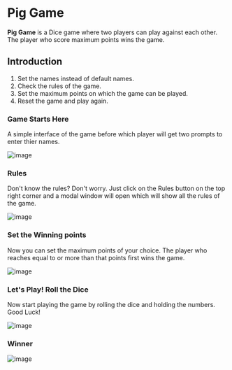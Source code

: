 # Pig Game

**Pig Game** is a Dice game where two players can play against each other. The player who score maximum points wins the game.

## Introduction
1. Set the names instead of default names.
2. Check the rules of the game.
3. Set the maximum points on which the game can be played.
4. Reset the game and play again.

### Game Starts Here

A simple interface of the game before which player will get two prompts to enter thier names.

![image](https://github.com/amittam104/PigGame/assets/142736996/15297955-9f12-4801-99a6-4a70e7ae627c)


### Rules

Don't know the rules? Don't worry. Just click on the Rules button on the top right corner and a modal window will open which will show all the rules of the game.

![image](https://github.com/amittam104/PigGame/assets/142736996/2cb64a35-5f65-4763-a092-ea6300c55804)

### Set the Winning points

Now you can set the maximum points of your choice. The player who reaches equal to or more than that points first wins the game.

![image](https://github.com/amittam104/PigGame/assets/142736996/322c2691-340e-40ba-9368-8e6fdae82d5a)


### Let's Play! Roll the Dice

Now start playing the game by rolling the dice and holding the numbers. Good Luck!

![image](https://github.com/amittam104/PigGame/assets/142736996/ffd10645-0184-4e16-afa7-9eb34977aed7)


### Winner

![image](https://github.com/amittam104/PigGame/assets/142736996/4286780f-fbe0-42e2-aebe-2cd77367c5ee)

